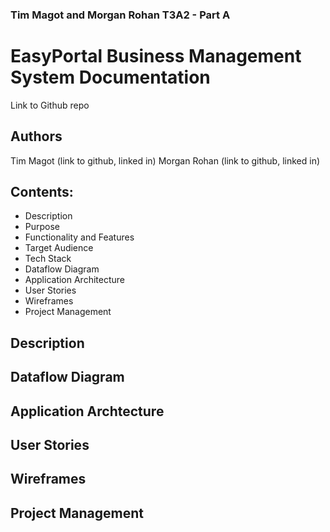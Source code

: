 ### Tim Magot and Morgan Rohan T3A2 - Part A 
# EasyPortal Business Management System Documentation

Link to Github repo


## Authors
Tim Magot (link to github, linked in)
Morgan Rohan (link to github, linked in)

## Contents:
- Description
- Purpose 
- Functionality and Features
- Target Audience
- Tech Stack
- Dataflow Diagram
- Application Architecture
- User Stories
- Wireframes
- Project Management


## Description
## Dataflow Diagram
## Application Archtecture
## User Stories
## Wireframes
## Project Management
